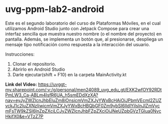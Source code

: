 # uvg-ppm-lab2-android
Este es el segundo laboratorio del curso de Plataformas Móviles, en el cual utilizamos Android Studio junto con Jetpack Compose para crear una interfaz sencilla que muestra nuestro nombre (o el nombre del proyecto) en pantalla. Además, se implementa un botón que, al presionarse, despliega un mensaje tipo notificación como respuesta a la interacción del usuario.

Instrucciones: 
1. Clonar el repositorio.
2. Abrirlo en Android Studio 
3. Darle ejecutar(shift + F10) en la carpeta MainActivity.kt

**Link del Video:** https://uvggt-my.sharepoint.com/:v:/g/personal/men24089_uvg_edu_gt/EXK2wfOY92RDtPmLW3_Ca-ABLm4IsfR6UA_h5smEDdXzXA?nav=eyJyZWZlcnJhbEluZm8iOnsicmVmZXJyYWxBcHAiOiJPbmVEcml2ZUZvckJ1c2luZXNzIiwicmVmZXJyYWxBcHBQbGF0Zm9ybSI6IldlYiIsInJlZmVycmFsTW9kZSI6InZpZXciLCJyZWZlcnJhbFZpZXciOiJNeUZpbGVzTGlua0NvcHkifX0&e=VTzZ7P
